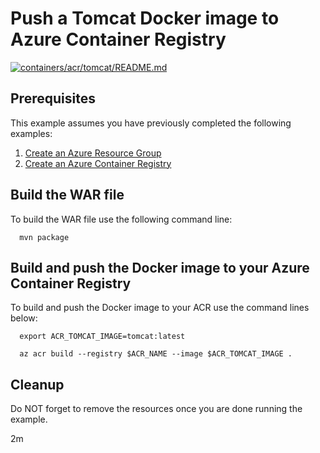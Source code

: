 
# Push a Tomcat Docker image to Azure Container Registry

[![containers/acr/tomcat/README.md](https://github.com/Azure-Samples/java-on-azure-examples/actions/workflows/containers_acr_tomcat_README_md.yml/badge.svg)](https://github.com/Azure-Samples/java-on-azure-examples/actions/workflows/containers_acr_tomcat_README_md.yml)

## Prerequisites

This example assumes you have previously completed the following examples:

1. [Create an Azure Resource Group](../../group/create/README.md)
1. [Create an Azure Container Registry](../create/README.md)

## Build the WAR file

<!-- workflow.cron(0 9 * * 2) -->
<!-- workflow.include(../create/README.md) -->

To build the WAR file use the following command line:


<!-- workflow.run()

cd containers/acr/tomcat

  -->

```shell
  mvn package
```

## Build and push the Docker image to your Azure Container Registry

To build and push the Docker image to your ACR use the command lines below:

```shell
  export ACR_TOMCAT_IMAGE=tomcat:latest

  az acr build --registry $ACR_NAME --image $ACR_TOMCAT_IMAGE .
```

<!-- workflow.run()

cd ../../..

  -->

<!-- workflow.directOnly()

export RESULT=$(az acr repository show --name $ACR_NAME --image $ACR_TOMCAT_IMAGE)
az group delete --name $RESOURCE_GROUP --yes || true

if [[ -z $RESULT ]]; then
  echo "Unable to find $ACR_TOMCAT_IMAGE image"
  exit 1
fi

  -->

## Cleanup

Do NOT forget to remove the resources once you are done running the example.

2m
